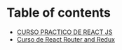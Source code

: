 # Table of contents

* [CURSO PRACTICO DE REACT JS](README.md)
* [Curso de React Router and Redux](curso-de-react-router-and-redux.md)

